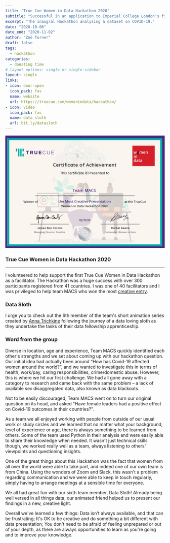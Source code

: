 ```yaml
---
title: "True Cue Women in Data Hackathon 2020"
subtitle: "Successful in an application to Imperial College London's first health economics in R hackathon."
excerpt: "The inaugral Hackathon analysing a dataset on COVID-19."
date: "2020-10-06"
date_end: "2020-11-02"
author: "Zoë Turner"
draft: false
tags:
  - hackathon
categories:
  - donating time
# layout options: single or single-sidebar
layout: single
links:
- icon: door-open
  icon_pack: fas
  name: website
  url: https://truecue.com/womenindata/hackathon/
- icon: video
  icon_pack: fas
  name: data sloth
  url: bit.ly/datasloth
---
```


![True Cue Women in Data Hackathon](featured-hex.png)

### True Cue Women in Data Hackathon 2020
---

I volunteered to help support the first True Cue Women in Data Hackathon as a facilitator. The Hackathon was a huge success with over 300 participants registered from 41 countries. I was one of 40 facilitators and I was privileged to help team MACS who won the most [creative entry](https://truecue.com/resources/blog/women-in-data-hackathon-2020-most-creative-presentation/).

### Data Sloth

I urge you to check out the 6th member of the team's short animation series created by [Anna Trichkine](https://www.linkedin.com/in/annatrichkine/) following the journey of a data loving sloth as they undertake the tasks of their data fellowship apprenticeship.

### Word from the group

Diverse in location, age and experience, Team MACS quickly identified each other's strengths and we set about coming up with our hackathon question. Our initial idea had actually been around “How has Covid-19 affected women around the world?”, and we wanted to investigate this in terms of health, work/pay, caring responsibilities, crime/domestic abuse. However, this is where we hit our first challenge. We had all gone away with a category to research and came back with the same problem – a lack of available sex disaggregated data, also known as data blackouts.

Not to be easily discouraged, Team MACS went on to turn our original question on its head, and asked “Have female leaders had a positive effect on Covid-19 outcomes in their countries?”.

As a team we all enjoyed working with people from outside of our usual work or study circles and we learned that no matter what your background, level of experience or age, there is always something to be learned from others. Some of the team used Python in their analysis and were easily able to share their knowledge when needed. It wasn't just technical skills though, we worked really well as a team, always listening to others' viewpoints and questioning insights.

One of the great things about this Hackathon was the fact that women from all over the world were able to take part, and indeed one of our own team is from China. Using the wonders of Zoom and Slack, this wasn't a problem regarding communication and we were able to keep in touch regularly, simply having to arrange meetings at a sensible time for everyone.

We all had great fun with our sixth team member, Data Sloth! Already being well versed in all things data, our animated friend helped us to present our findings in a new, creative light.

Overall we've learned a few things: Data isn't always available, and that can be frustrating; It's OK to be creative and do something a bit different with data presentation; You don't need to be afraid of feeling unprepared or out of your depth, as there are always opportunities to learn as you're going and to improve your knowledge.


